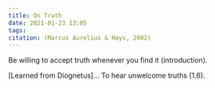 ```yaml
---
title: On Truth
date: 2021-01-23 13:05
tags: 
citation: (Marcus Aurelius & Hays, 2002) 
---
```


Be willing to accept truth whenever you find it (introduction). 

[Learned from Diognetus]... To hear unwelcome truths (1.6). 
